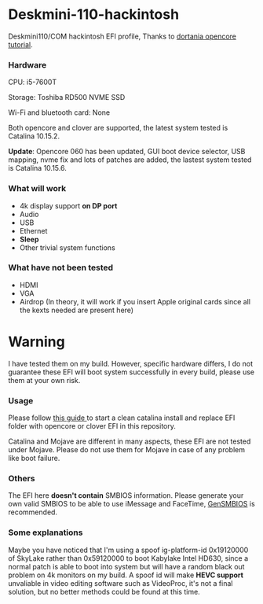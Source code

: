 # Deskmini-110-hackintosh

Deskmini110/COM hackintosh EFI profile, Thanks to [dortania opencore tutorial](https://dortania.github.io/OpenCore-Install-Guide/prerequisites.html#prerequisites).

### Hardware

CPU: i5-7600T

Storage: Toshiba RD500 NVME SSD

Wi-Fi and bluetooth card: None

Both opencore and clover are supported, the latest system tested is Catalina 10.15.2.

**Update**: Opencore 060 has been updated, GUI boot device selector, USB mapping, nvme fix and lots of patches are added, the lastest system tested is Catalina 10.15.6.

### What will work

* 4k display support **on DP port**
* Audio 
* USB
* Ethernet
* **Sleep**
* Other trivial system functions

### What have not been tested

* HDMI 
* VGA
* Airdrop (In theory, it will work if you insert Apple original cards since all the kexts needed are present here)

# Warning

I have tested them on my build. However, specific hardware differs, I do not guarantee these EFI will boot system successfully in every build, please use them at your own risk.

### Usage

Please follow [ this guide ](https://hackintosh.gitbook.io/-r-hackintosh-vanilla-desktop-guide/) to start a clean catalina install and replace EFI folder with opencore or clover EFI in this repository.

Catalina and Mojave are different in many aspects, these EFI are not tested under Mojave. Please do not use them for Mojave in case of any problem like boot failure.

### Others

The EFI here **doesn't contain**  SMBIOS information. Please generate your own valid SMBIOS to be able to use iMessage and FaceTime, [GenSMBIOS](https://github.com/corpnewt/GenSMBIOS) is recommended.

### Some explanations

Maybe you have noticed that I'm using a spoof ig-platform-id 0x19120000 of SkyLake rather than 0x59120000 to boot Kabylake Intel HD630, since a normal patch is able to boot into system but will have a random black out problem on 4k monitors on my build. A spoof id will make **HEVC support** unvaliable in video editing software such as VideoProc, it's not a final solution, but no better methods could be found at this time. 

